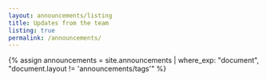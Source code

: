 ```yaml
---
layout: announcements/listing
title: Updates from the team
listing: true
permalink: /announcements/
---
```


{% assign announcements = site.announcements | where_exp: "document", "document.layout != 'announcements/tags'" %}
